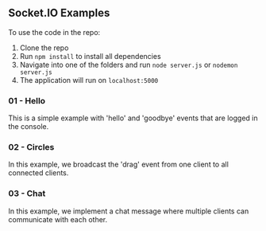 ## Socket.IO Examples

To use the code in the repo:
1. Clone the repo
2. Run `npm install` to install all dependencies
3. Navigate into one of the folders and run `node server.js` or `nodemon server.js`
4. The application will run on `localhost:5000`

### 01 - Hello

This is a simple example with 'hello' and 'goodbye' events that are logged in the console.

### 02 - Circles

In this example, we broadcast the 'drag' event from one client to all connected clients.

### 03 - Chat

In this example, we implement a chat message where multiple clients can communicate with each other.
